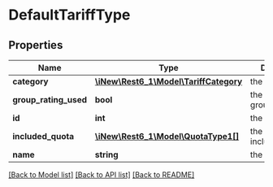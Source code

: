 # DefaultTariffType

## Properties
Name | Type | Description | Notes
------------ | ------------- | ------------- | -------------
**category** | [**\iNew\Rest6_1\Model\TariffCategory**](TariffCategory.md) | the category | 
**group_rating_used** | **bool** | the groupRatingUsed | 
**id** | **int** | the id | 
**included_quota** | [**\iNew\Rest6_1\Model\QuotaType1[]**](QuotaType1.md) | the includedQuota | 
**name** | **string** | the name | 

[[Back to Model list]](../README.md#documentation-for-models) [[Back to API list]](../README.md#documentation-for-api-endpoints) [[Back to README]](../README.md)


